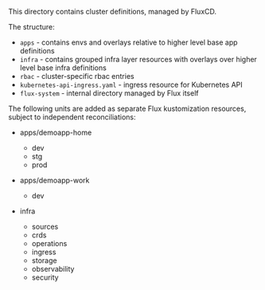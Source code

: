 This directory contains cluster definitions, managed by FluxCD.

The structure:

- `apps` - contains envs and overlays relative to higher level base app definitions
- `infra` - contains grouped infra layer resources with overlays over higher level base infra definitions
- `rbac` - cluster-specific rbac entries
- `kubernetes-api-ingress.yaml` - ingress resource for Kubernetes API
- `flux-system` - internal directory managed by Flux itself

The following units are added as separate Flux kustomization resources, subject to independent reconciliations:

- apps/demoapp-home
  - dev
  - stg
  - prod

- apps/demoapp-work
  - dev

- infra
  - sources
  - crds
  - operations
  - ingress
  - storage
  - observability
  - security